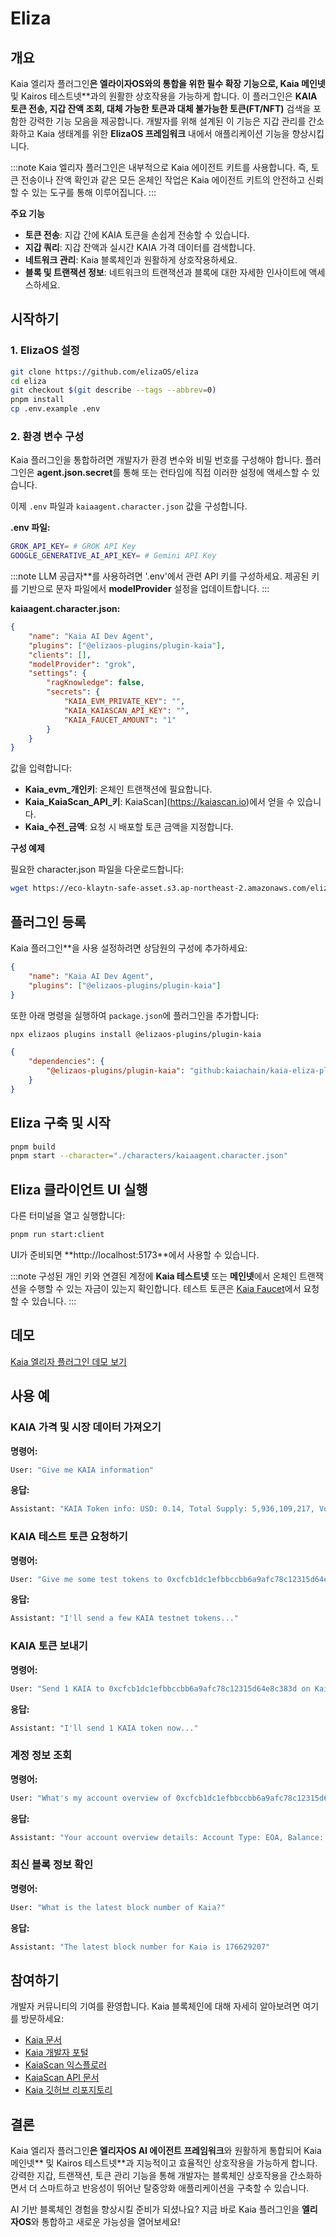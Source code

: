 # Eliza

## 개요

Kaia 엘리자 플러그인**은 **엘라이자OS**와의 통합을 위한 필수 확장 기능으로, Kaia 메인넷** 및 Kairos 테스트넷\*\*과의 원활한 상호작용을 가능하게 합니다. 이 플러그인은 **KAIA 토큰 전송, 지갑 잔액 조회, 대체 가능한 토큰과 대체 불가능한 토큰(FT/NFT)** 검색을 포함한 강력한 기능 모음을 제공합니다. 개발자를 위해 설계된 이 기능은 지갑 관리를 간소화하고 Kaia 생태계를 위한 **ElizaOS 프레임워크** 내에서 애플리케이션 기능을 향상시킵니다.

:::note
Kaia 엘리자 플러그인은 내부적으로 Kaia 에이전트 키트를 사용합니다. 즉, 토큰 전송이나 잔액 확인과 같은 모든 온체인 작업은 Kaia 에이전트 키트의 안전하고 신뢰할 수 있는 도구를 통해 이루어집니다.
:::

**주요 기능**

- **토큰 전송**: 지갑 간에 KAIA 토큰을 손쉽게 전송할 수 있습니다.
- **지갑 쿼리**: 지갑 잔액과 실시간 KAIA 가격 데이터를 검색합니다.
- **네트워크 관리**: Kaia 블록체인과 원활하게 상호작용하세요.
- **블록 및 트랜잭션 정보**: 네트워크의 트랜잭션과 블록에 대한 자세한 인사이트에 액세스하세요.

## 시작하기

### 1. ElizaOS 설정

```sh
git clone https://github.com/elizaOS/eliza
cd eliza
git checkout $(git describe --tags --abbrev=0)
pnpm install
cp .env.example .env
```

### 2. 환경 변수 구성

Kaia 플러그인을 통합하려면 개발자가 환경 변수와 비밀 번호를 구성해야 합니다. 플러그인은 **agent.json.secret**를 통해 또는 런타임에 직접 이러한 설정에 액세스할 수 있습니다.

이제 `.env` 파일과 `kaiaagent.character.json` 값을 구성합니다.

**.env 파일:**

```sh
GROK_API_KEY= # GROK API Key
GOOGLE_GENERATIVE_AI_API_KEY= # Gemini API Key
```

:::note
LLM 공급자\*\*를 사용하려면 '.env'에서 관련 API 키를 구성하세요. 제공된 키를 기반으로 문자 파일에서 **modelProvider** 설정을 업데이트합니다.
:::

**kaiaagent.character.json:**

```json
{
    "name": "Kaia AI Dev Agent",
    "plugins": ["@elizaos-plugins/plugin-kaia"],
    "clients": [],
    "modelProvider": "grok",
    "settings": {
        "ragKnowledge": false,
        "secrets": {
            "KAIA_EVM_PRIVATE_KEY": "",
            "KAIA_KAIASCAN_API_KEY": "",
            "KAIA_FAUCET_AMOUNT": "1"
        }
    }
}
```

값을 입력합니다:

- **Kaia_evm_개인키**: 온체인 트랜잭션에 필요합니다.
- **Kaia_KaiaScan_API_키**: KaiaScan](https://kaiascan.io)에서 얻을 수 있습니다.
- **Kaia_수전_금액**: 요청 시 배포할 토큰 금액을 지정합니다.

**구성 예제**

필요한 character.json 파일을 다운로드합니다:

```sh
wget https://eco-klaytn-safe-asset.s3.ap-northeast-2.amazonaws.com/elizaagent/kaiaagent.character.json -O ./characters/kaiaagent.character.json
```

## 플러그인 등록

Kaia 플러그인\*\*을 사용 설정하려면 상담원의 구성에 추가하세요:

```json
{
    "name": "Kaia AI Dev Agent",
    "plugins": ["@elizaos-plugins/plugin-kaia"]
}
```

또한 아래 명령을 실행하여 `package.json`에 플러그인을 추가합니다:

```bash
npx elizaos plugins install @elizaos-plugins/plugin-kaia
```

```json
{
    "dependencies": {
        "@elizaos-plugins/plugin-kaia": "github:kaiachain/kaia-eliza-plugin"
    }
}
```

## Eliza 구축 및 시작

```sh
pnpm build
pnpm start --character="./characters/kaiaagent.character.json"
```

## Eliza 클라이언트 UI 실행

다른 터미널을 열고 실행합니다:

```sh
pnpm run start:client
```

UI가 준비되면 \*\*http://localhost:5173\*\*에서 사용할 수 있습니다.

:::note
구성된 개인 키와 연결된 계정에 **Kaia 테스트넷** 또는 **메인넷**에서 온체인 트랜잭션을 수행할 수 있는 자금이 있는지 확인합니다. 테스트 토큰은 [Kaia Faucet](https://faucet.kaia.io)에서 요청할 수 있습니다.
:::

## 데모

[Kaia 엘리자 플러그인 데모 보기](https://eco-klaytn-safe-asset.s3.ap-northeast-2.amazonaws.com/elizaagent/KaiaElizaPluginDemo.mp4)

## 사용 예

### KAIA 가격 및 시장 데이터 가져오기

**명령어:**

```sh
User: "Give me KAIA information"
```

**응답:**

```sh
Assistant: "KAIA Token info: USD: 0.14, Total Supply: 5,936,109,217, Volume: 63,994,146"
```

### KAIA 테스트 토큰 요청하기

**명령어:**

```sh
User: "Give me some test tokens to 0xcfcb1dc1efbbccbb6a9afc78c12315d64e8c383d"
```

**응답:**

```sh
Assistant: "I'll send a few KAIA testnet tokens..."
```

### KAIA 토큰 보내기

**명령어:**

```sh
User: "Send 1 KAIA to 0xcfcb1dc1efbbccbb6a9afc78c12315d64e8c383d on Kairos"
```

**응답:**

```sh
Assistant: "I'll send 1 KAIA token now..."
```

### 계정 정보 조회

**명령어:**

```sh
User: "What's my account overview of 0xcfcb1dc1efbbccbb6a9afc78c12315d64e8c383d on Kairos?"
```

**응답:**

```sh
Assistant: "Your account overview details: Account Type: EOA, Balance: 10, Total Transactions: 12"
```

### 최신 블록 정보 확인

**명령어:**

```sh
User: "What is the latest block number of Kaia?"
```

**응답:**

```sh
Assistant: "The latest block number for Kaia is 176629207"
```

## 참여하기

개발자 커뮤니티의 기여를 환영합니다. Kaia 블록체인에 대해 자세히 알아보려면 여기를 방문하세요:

- [Kaia 문서](https://docs.kaia.io/)
- [Kaia 개발자 포털](https://www.kaia.io/developers)
- [KaiaScan 익스플로러](https://kaiascan.io)
- [KaiaScan API 문서](https://docs.kaiascan.io/)
- [Kaia 깃허브 리포지토리](https://github.com/kaiachain)

## 결론

Kaia 엘리자 플러그인**은 엘리자OS AI 에이전트 프레임워크**와 원활하게 통합되어 Kaia 메인넷\*\* 및 Kairos 테스트넷\*\*과 지능적이고 효율적인 상호작용을 가능하게 합니다. 강력한 지갑, 트랜잭션, 토큰 관리 기능을 통해 개발자는 블록체인 상호작용을 간소화하면서 더 스마트하고 반응성이 뛰어난 탈중앙화 애플리케이션을 구축할 수 있습니다.

AI 기반 블록체인 경험을 향상시킬 준비가 되셨나요? 지금 바로 Kaia 플러그인을 **엘리자OS**와 통합하고 새로운 가능성을 열어보세요!